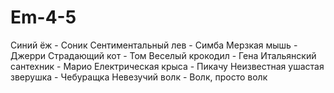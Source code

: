 # Em-4-5
Синий ёж - Соник
Сентиментальный лев - Симба
Мерзкая мышь - Джерри
Страдающий кот - Том
Веселый крокодил - Гена
Итальянский сантехник - Марио
Електрическая крыса - Пикачу
Неизвестная ушастая зверушка - Чебуращка
Невезучий волк - Волк, просто волк
